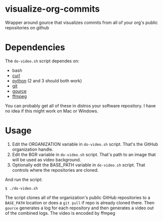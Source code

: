 # visualize-org-commits
Wrapper around gource that visualizes commits from all of your org's public repositories on github

# Dependencies

The `do-video.sh` script dependes on:

- bash
- [curl](https://curl.haxx.se/)
- [python](https://www.python.org/) (2 and 3 should both work)
- [git](https://git-scm.com/)
- [gource](https://github.com/acaudwell/Gource)
- [ffmpeg](https://www.ffmpeg.org/)

You can probably get all of these in distros your software repository.
I have no idea if this might work on Mac or Windows.

# Usage

1. Edit the ORGANIZATION variable in `do-video.sh` script. That's the GitHub organization handle.
1. Edit the BGR variable in `do-video.sh` script. That's path to an image that will be used as video background.
1. Optionally edit the BASE_PATH variable in `do-video.sh` script. That controls where the repositories are cloned.

And run the script:

```
$ ./do-video.sh
```

The script clones all of the organization's public GitHub repositories to a `BASE_PATH` location
or does a `git pull` if repo is already cloned there. Then `gource` generates a log for each
repository and then generates a video out of the combined logs. The video is encoded by ffmpeg